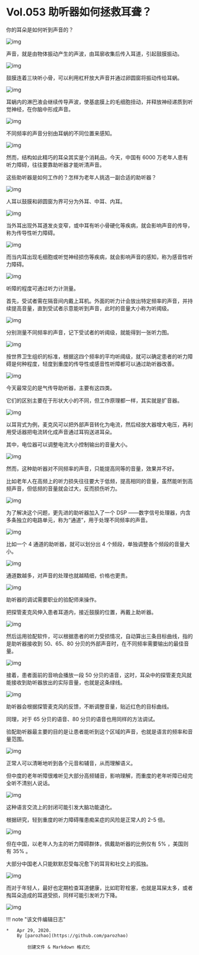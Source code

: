 # Vol.053 助听器如何拯救耳聋？

你的耳朵是如何听到声音的？

![img](https://mmbiz.qpic.cn/mmbiz_gif/U6yRaDu1NaYLiccj4wWLBDySFPgiaRL5t955qyljdcRrG44TTMqAb5y7VwAFoUIYMPib1lJCqqzcbpEfzQwsEtbjQ/640?wx_fmt=gif&tp=webp&wxfrom=5&wx_lazy=1)

声音，就是由物体振动产生的声波，由耳廓收集后传入耳道，引起鼓膜振动。

![img](https://mmbiz.qpic.cn/mmbiz_gif/U6yRaDu1NaYLiccj4wWLBDySFPgiaRL5t9ge96JZvhZrpblV1sOh5oCiaP6WhSjyBvyxMUH4o0g69kUhN2Rjkhv8g/640?wx_fmt=gif&tp=webp&wxfrom=5&wx_lazy=1)

鼓膜连着三块听小骨，可以利用杠杆放大声音并通过卵圆窗将振动传给耳蜗。

![img](https://mmbiz.qpic.cn/mmbiz_gif/U6yRaDu1NaYLiccj4wWLBDySFPgiaRL5t9dSAOofcCtCmPSfZp7dh6ypjAk6TYHRas1dVBzia36KlKPtfxpu1mD9A/640?wx_fmt=gif&tp=webp&wxfrom=5&wx_lazy=1)

耳蜗内的淋巴液会继续传导声波，使基底膜上的毛细胞扭动，并释放神经递质到听觉神经，在你脑中形成声音。

![img](https://mmbiz.qpic.cn/mmbiz_gif/U6yRaDu1NaYLiccj4wWLBDySFPgiaRL5t9QHY8JclWA3tic4qm90dzOFUpNovscUPCr72MmvEDwM8YBksxohTBXDA/640?wx_fmt=gif&tp=webp&wxfrom=5&wx_lazy=1)

不同频率的声音分别由耳蜗的不同位置来感知。

![img](https://mmbiz.qpic.cn/mmbiz_png/U6yRaDu1NaYLiccj4wWLBDySFPgiaRL5t9ic1pqyib6rHrcWAfibyTUenysl6AoAzQAa1HOby8fGKBMFsTQw0RULPOw/640?wx_fmt=png&tp=webp&wxfrom=5&wx_lazy=1&wx_co=1)

然而，结构如此精巧的耳朵其实是个消耗品，今天，中国有 6000 万老年人患有听力障碍，往往要靠助听器才能听清声音。

这些助听器是如何工作的？怎样为老年人挑选一副合适的助听器？

![img](https://mmbiz.qpic.cn/mmbiz_png/U6yRaDu1NaYLiccj4wWLBDySFPgiaRL5t9pskW3aehknnaz3ar7ictejPxYaInuoURFdFx1BiaZWJTIWomJzzVgSRA/640?wx_fmt=png&tp=webp&wxfrom=5&wx_lazy=1&wx_co=1)

人耳以鼓膜和卵圆窗为界可分为外耳、中耳、内耳。

![img](https://mmbiz.qpic.cn/mmbiz_png/U6yRaDu1NaYLiccj4wWLBDySFPgiaRL5t9EzYvAKkhF6VxdDm2tRibMF6CZk5KGj3Ix9lMB0wedHc7CEnIk3wDTvA/640?wx_fmt=png&tp=webp&wxfrom=5&wx_lazy=1&wx_co=1)

当外耳出现外耳道发炎变窄，或中耳有听小骨硬化等疾病，就会影响声音的传导，称为传导性听力障碍。

![img](https://mmbiz.qpic.cn/mmbiz_png/U6yRaDu1NaYLiccj4wWLBDySFPgiaRL5t9vRmBWicMX95kcbf6rPjuKY43e7k2JTJC24DSJUodCiaFd1KnwsibVGEjQ/640?wx_fmt=png&tp=webp&wxfrom=5&wx_lazy=1&wx_co=1)

而当内耳出现毛细胞或听觉神经损伤等疾病，就会影响声音的感知，称为感音性听力障碍。

![img](https://mmbiz.qpic.cn/mmbiz_png/U6yRaDu1NaYLiccj4wWLBDySFPgiaRL5t9OVBdLMceSlOrGiaCcRxhicicNvJvI8qJmGEAhaeriaeUjycTibgoLN6AV0A/640?wx_fmt=png&tp=webp&wxfrom=5&wx_lazy=1&wx_co=1)

听障的程度可通过听力计测量。

首先，受试者需在隔音间内戴上耳机。外面的听力计会放出特定频率的声音，并持续提高音量，直到受试者示意能听到声音，此时的音量大小称为听阈级。

![img](https://mmbiz.qpic.cn/mmbiz_gif/U6yRaDu1NaYLiccj4wWLBDySFPgiaRL5t92tv2p1zaib46GCxqqEunDevTWttDweUXicbjahuiblqicEvGW0bIy8RZiag/640?wx_fmt=gif&tp=webp&wxfrom=5&wx_lazy=1)

分别测量不同频率的声音，记下受试者的听阈级，就能得到一张听力图。

![img](https://mmbiz.qpic.cn/mmbiz_gif/U6yRaDu1NaYLiccj4wWLBDySFPgiaRL5t9eToDpia1sWJHgCCjTsaJkx9Jibr4CTE3algZAbhTnO0rcAEHlQDXtHeg/640?wx_fmt=gif&tp=webp&wxfrom=5&wx_lazy=1)

按世界卫生组织的标准，根据这四个频率的平均听阈级，就可以确定患者的听力障碍是何种程度，轻度到重度的传导性或感音性听障都可以通过助听器改善。

![img](https://mmbiz.qpic.cn/mmbiz_gif/U6yRaDu1NaYLiccj4wWLBDySFPgiaRL5t9loKQ1FFm2xiaQZql8XZwmNxtUN2QzGtJyRmsLEHW5QGYVpskyeibcn6A/640?wx_fmt=gif&tp=webp&wxfrom=5&wx_lazy=1)

今天最常见的是气传导助听器，主要有这四类。

它们的区别主要在于形状大小的不同，但工作原理都一样，其实就是扩音器。

![img](https://mmbiz.qpic.cn/mmbiz_gif/U6yRaDu1NaYLiccj4wWLBDySFPgiaRL5t9sSWDRNvAib34YT3hAWxHIYdoAuSkXKfzzOM1mDzn4n1M0TWLEQa6bdA/640?wx_fmt=gif&tp=webp&wxfrom=5&wx_lazy=1)

以耳背式为例，麦克风可以把外部声音转化为电流，然后经放大器增大电压，再利用受话器把电流转化成声音通过耳钩送进耳朵。

其中，电位器可以调整电流大小控制输出的音量大小。

![img](https://mmbiz.qpic.cn/mmbiz_gif/U6yRaDu1NaYLiccj4wWLBDySFPgiaRL5t9EG4tKgppGqM097vTNH7N4tuKjwMJ4OwTDnZ5OT0pP4jFH0VQJnsia0Q/640?wx_fmt=gif&tp=webp&wxfrom=5&wx_lazy=1)

然而，这种助听器对不同频率的声音，只能提高同等的音量，效果并不好。

比如老年人在高频上的听力损失往往要大于低频，提高相同的音量，虽然能听到高频声音，但低频的音量就会过大，反而损伤听力。

![img](https://mmbiz.qpic.cn/mmbiz_gif/U6yRaDu1NaYLiccj4wWLBDySFPgiaRL5t9s8HKP0EPA0BzExTibbUheOZDd6vzBSalw2OXg35BHEWe3SIsSQucn9w/640?wx_fmt=gif&tp=webp&wxfrom=5&wx_lazy=1)

为了解决这个问题，更先进的助听器加入了一个 DSP ——数字信号处理器，内含多条独立的电路单元，称为“通道”，用于处理不同频率的声音。

![img](https://mmbiz.qpic.cn/mmbiz_gif/U6yRaDu1NaYLiccj4wWLBDySFPgiaRL5t9jhNNFa9VAIP8nZfhzOQ0MaYicQfEh9pYIZO8gF4RAFPicDVTia0vLzcnQ/640?wx_fmt=gif&tp=webp&wxfrom=5&wx_lazy=1)

比如一个 4 通道的助听器，就可以划分出 4 个频段，单独调整各个频段的音量大小。

![img](https://mmbiz.qpic.cn/mmbiz_gif/U6yRaDu1NaYLiccj4wWLBDySFPgiaRL5t9QiaQycDdOy5FDpfiadFBOVcuMetQJoC1TFl0BRCwEfKT6LzVOhYVuEQQ/640?wx_fmt=gif&tp=webp&wxfrom=5&wx_lazy=1)

通道数越多，对声音的处理也就越精细，价格也更贵。

![img](https://mmbiz.qpic.cn/mmbiz_png/U6yRaDu1NaYLiccj4wWLBDySFPgiaRL5t9vOIpEDjCbo3MticK3SuicRX8gu8qYcmcibc2zetTJ2IkZC0HRmfMW6TAg/640?wx_fmt=png&tp=webp&wxfrom=5&wx_lazy=1&wx_co=1)

助听器的调试需要职业的验配师来操作。

把探管麦克风伸入患者耳道内，接近鼓膜的位置，再戴上助听器。

![img](https://mmbiz.qpic.cn/mmbiz_gif/U6yRaDu1NaYLiccj4wWLBDySFPgiaRL5t9zvbdDUhjOW9ibGxyuS2dwkiakib5qbEB4zJD35ACEu7qEcx3UwedmlDdA/640?wx_fmt=gif&tp=webp&wxfrom=5&wx_lazy=1)

然后运用验配软件，可以根据患者的听力受损情况，自动算出三条目标曲线，指的是助听器接收到 50、65、80 分贝的外部声音时，在不同频率需要输出的最佳音量。

![img](https://mmbiz.qpic.cn/mmbiz_gif/U6yRaDu1NaYLiccj4wWLBDySFPgiaRL5t9kicrZHs6Cp6PibSabNC50QhBHh0BgAssYiaPWqCXTv90QCyP1Vxp3TzSg/640?wx_fmt=gif&tp=webp&wxfrom=5&wx_lazy=1)

接着，患者面前的音响会播放一段 50 分贝的语音，这时，耳朵中的探管麦克风就能接收到助听器放出的实际音量，也就是这条绿线。

![img](https://mmbiz.qpic.cn/mmbiz_gif/U6yRaDu1NaYLiccj4wWLBDySFPgiaRL5t9s9I2hFiataBBger7CkCYMwhC6GPJnrj0k5VhrUHxJWoVf1klibiaYzJOg/640?wx_fmt=gif&tp=webp&wxfrom=5&wx_lazy=1)

助听器会根据探管麦克风的反馈，不断调整音量，贴近红色的目标曲线。

同理，对于 65 分贝的语音、80 分贝的语音也用同样的方法调试。

验配助听器最主要的目的是让患者能听到这个区域的声音，也就是语言的频率和音量范围。

![img](https://mmbiz.qpic.cn/mmbiz_png/U6yRaDu1NaYLiccj4wWLBDySFPgiaRL5t9gVky0dXtre4r58E8RfZnynU3Oico4b2VJvdfaKTLdvbkicpr0zgTSGhg/640?wx_fmt=png&tp=webp&wxfrom=5&wx_lazy=1&wx_co=1)

正常人可以清晰地听到各个元音和辅音，从而理解语义。

但中度的老年听障很难听见大部分高频辅音，影响理解，而重度的老年听障已经完全听不清别人说话。

![img](https://mmbiz.qpic.cn/mmbiz_png/U6yRaDu1NaYLiccj4wWLBDySFPgiaRL5t9icmxGnBhHKGNgKOctnBSwusxOqfvtjjibkAuVJFEic0fa182JsuTRfuFg/640?wx_fmt=png&tp=webp&wxfrom=5&wx_lazy=1&wx_co=1)

这种语言交流上的封闭可能引发大脑功能退化。

根据研究，轻到重度的听力障碍罹患痴呆症的风险是正常人的 2-5 倍。

![img](https://mmbiz.qpic.cn/mmbiz_png/U6yRaDu1NaYLiccj4wWLBDySFPgiaRL5t9eNQDoLZ6sjrrGQUJjd7ZUH5cW4y0Gf48tpyFCr41tCefypzJ2nSvqw/640?wx_fmt=png&tp=webp&wxfrom=5&wx_lazy=1&wx_co=1)

但在中国，以老年人为主的听力障碍群体，佩戴助听器的比例仅有 5% ，美国则有 35% 。

大部分中国老人只能默默忍受每况愈下的耳背和社交上的孤独。

![img](https://mmbiz.qpic.cn/mmbiz_gif/U6yRaDu1NaYLiccj4wWLBDySFPgiaRL5t92S68iarefcBJicMXhCOoJpNPpdiaZxaibyxrghkTTvr7BdFmy7C1TMiaYKQ/640?wx_fmt=gif&tp=webp&wxfrom=5&wx_lazy=1)

而对于年轻人，最好也定期检查耳道健康，比如耵聍栓塞，也就是耳屎太多，或者掏耳朵造成的耳道受损，同样可能引发听力下降。

![img](https://mmbiz.qpic.cn/mmbiz_gif/U6yRaDu1NaYLiccj4wWLBDySFPgiaRL5t93TZ1p1n6FFg3ibKu23zYSvpeuIGaeUribYFUAyL0iatgnkWAAytJNBnLg/640?wx_fmt=gif&tp=webp&wxfrom=5&wx_lazy=1)

!!! note "该文件编辑日志"

	* 	Apr 29, 2020.
		By [parozhao](https://github.com/parozhao)
	
			创建文件 & Markdown 格式化
